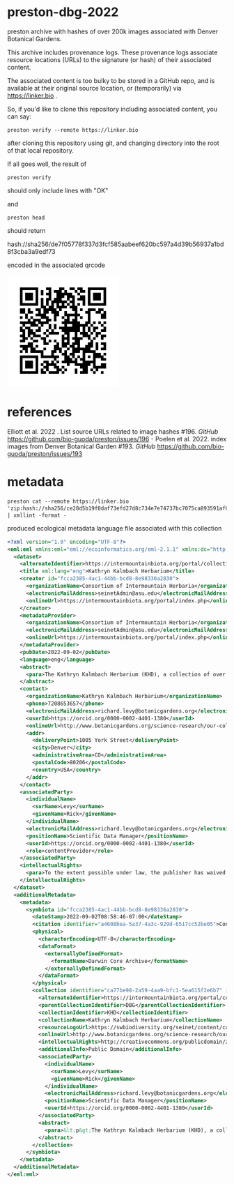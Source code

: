 # preston-dbg-2022
preston archive with hashes of over 200k images associated with Denver Botanical Gardens.


This archive includes provenance logs. These provenance logs associate resource locations (URLs) to the signature (or hash) of their associated content. 

The associated content is too bulky to be stored in a GitHub repo, and is available at their original source location, or (temporarily) via https://linker.bio .

So, if you'd like to clone this repository including associated content, you can say:

```
preston verify --remote https://linker.bio
```

after cloning this repository using git, and changing directory into the root of that local repository.


If all goes well, the result of

```
preston verify 
```
should only include lines with "OK"

and 

```
preston head
```

should return 

hash://sha256/de7f05778f337d3fcf585aabeef620bc597a4d39b56937a1bd8f3cba3a9edf73

encoded in the associated qrcode

![qrcode](qrcode.png) 

# references

Elliott et al. 2022 . List source URLs related to image hashes #196. <em>GitHub</em> https://github.com/bio-guoda/preston/issues/196 - 
Poelen et al. 2022. index images from Denver Botanical Garden #193. <em>GitHub</em> https://github.com/bio-guoda/preston/issues/193

# metadata

``` 
preston cat --remote https://linker.bio 'zip:hash://sha256/ce28d5b19f0daf73efd27d8c734e7e74737bc7075ca893591af0664b41a405c7!/eml.xml' | xmllint -format -
```

produced ecological metadata language file associated with this collection

```xml
<?xml version="1.0" encoding="UTF-8"?>
<eml:eml xmlns:eml="eml://ecoinformatics.org/eml-2.1.1" xmlns:dc="http://purl.org/dc/terms/" xmlns:xsi="http://www.w3.org/2001/XMLSchema-instance" xsi:schemaLocation="eml://ecoinformatics.org/eml-2.1.1 http://rs.gbif.org/schema/eml-gbif-profile/1.0.1/eml.xsd" packageId="e7fc625b-da4e-492c-9870-c4973e8d8ae1" system="https://symbiota.org" scope="system" xml:lang="eng">
  <dataset>
    <alternateIdentifier>https://intermountainbiota.org/portal/collections/misc/collprofiles.php?collid=113</alternateIdentifier>
    <title xml:lang="eng">Kathryn Kalmbach Herbarium</title>
    <creator id="fcca2385-4ac1-44bb-bcd8-8e98336a2830">
      <organizationName>Consortium of Intermountain Herbaria</organizationName>
      <electronicMailAddress>seinetAdmin@asu.edu</electronicMailAddress>
      <onlineUrl>https://intermountainbiota.org/portal/index.php</onlineUrl>
    </creator>
    <metadataProvider>
      <organizationName>Consortium of Intermountain Herbaria</organizationName>
      <electronicMailAddress>seinetAdmin@asu.edu</electronicMailAddress>
      <onlineUrl>https://intermountainbiota.org/portal/index.php</onlineUrl>
    </metadataProvider>
    <pubDate>2022-09-02</pubDate>
    <language>eng</language>
    <abstract>
      <para>The Kathryn Kalmbach Herbarium (KHD), a collection of over 75,000 vascular plant specimens, is a regional herbarium with a research focus on the species diversity of Colorado and the Southern Rocky Mountain region. The collection also contains species that are in cultivation at Denver Botanic Gardens. Most of the specimens within the collection have been digitized, and their photographs may be found online. Higher resolution images are also available upon request. Specimens collected in 2017 and later are likely to have an associated tissue sample available on GGBN.</para>
    </abstract>
    <contact>
      <organizationName>Kathryn Kalmbach Herbarium</organizationName>
      <phone>7208653657</phone>
      <electronicMailAddress>richard.levy@botanicgardens.org</electronicMailAddress>
      <userId>https://orcid.org/0000-0002-4401-1380</userId>
      <onlineUrl>http://www.botanicgardens.org/science-research/our-collections</onlineUrl>
      <addr>
        <deliveryPoint>1005 York Street</deliveryPoint>
        <city>Denver</city>
        <administrativeArea>CO</administrativeArea>
        <postalCode>80206</postalCode>
        <country>USA</country>
      </addr>
    </contact>
    <associatedParty>
      <individualName>
        <surName>Levy</surName>
        <givenName>Rick</givenName>
      </individualName>
      <electronicMailAddress>richard.levy@botanicgardens.org</electronicMailAddress>
      <positionName>Scientific Data Manager</positionName>
      <userId>https://orcid.org/0000-0002-4401-1380</userId>
      <role>contentProvider</role>
    </associatedParty>
    <intellectualRights>
      <para>To the extent possible under law, the publisher has waived all rights to these data and has dedicated them to the <ulink url="http://creativecommons.org/publicdomain/zero/1.0/"><citetitle/></ulink></para>
    </intellectualRights>
  </dataset>
  <additionalMetadata>
    <metadata>
      <symbiota id="fcca2385-4ac1-44bb-bcd8-8e98336a2830">
        <dateStamp>2022-09-02T08:58:46-07:00</dateStamp>
        <citation identifier="a4608bea-5a37-4a3c-929d-6517cc52be05">Consortium of Intermountain Herbaria - a4608bea-5a37-4a3c-929d-6517cc52be05</citation>
        <physical>
          <characterEncoding>UTF-8</characterEncoding>
          <dataFormat>
            <externallyDefinedFormat>
              <formatName>Darwin Core Archive</formatName>
            </externallyDefinedFormat>
          </dataFormat>
        </physical>
        <collection identifier="ca77be98-2a59-4aa9-bfc1-5ea615f2e6b7" id="113">
          <alternateIdentifier>https://intermountainbiota.org/portal/collections/misc/collprofiles.php?collid=113</alternateIdentifier>
          <parentCollectionIdentifier>DBG</parentCollectionIdentifier>
          <collectionIdentifier>KHD</collectionIdentifier>
          <collectionName>Kathryn Kalmbach Herbarium</collectionName>
          <resourceLogoUrl>https://swbiodiversity.org/seinet/content/collicon/dbg.jpg</resourceLogoUrl>
          <onlineUrl>http://www.botanicgardens.org/science-research/our-collections</onlineUrl>
          <intellectualRights>http://creativecommons.org/publicdomain/zero/1.0/</intellectualRights>
          <additionalInfo>Public Domain</additionalInfo>
          <associatedParty>
            <individualName>
              <surName>Levy</surName>
              <givenName>Rick</givenName>
            </individualName>
            <electronicMailAddress>richard.levy@botanicgardens.org</electronicMailAddress>
            <positionName>Scientific Data Manager</positionName>
            <userId>https://orcid.org/0000-0002-4401-1380</userId>
          </associatedParty>
          <abstract>
            <para>&lt;p&gt;The Kathryn Kalmbach Herbarium (KHD), a collection of over 75,000 vascular plant specimens, is a regional herbarium with a research focus on the species diversity of Colorado and the Southern Rocky Mountain region. The collection also contains species that are in cultivation at Denver Botanic Gardens. Most of the specimens within the collection have been digitized, and their photographs may be found online. Higher resolution images are also available upon request. Specimens collected in 2017 and later are likely to have an associated tissue sample available on GGBN.&lt;/p&gt;</para>
          </abstract>
        </collection>
      </symbiota>
    </metadata>
  </additionalMetadata>
</eml:eml>
```
